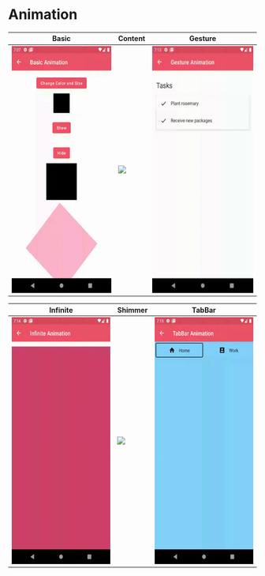 # Animation

| Basic | Content | Gesture |
| -- | -- | -- | 
| <img src="/gif/Animation/BasicAnim.gif" height="500px"/> | <img src="/gif/Animation/ContentAnim.gif" height="500px"/>| <img src="/gif/Animation/GestureAnim.gif" height="500px"/>

| Infinite | Shimmer | TabBar |
| -- | -- | -- | 
| <img src="/gif/Animation/InfiniteAnim.gif" height="500px"/> | <img src="/gif/Animation/ShimmerAnim.gif" height="500px"/>| <img src="/gif/Animation/TabBarAnim.gif" height="500px"/>
